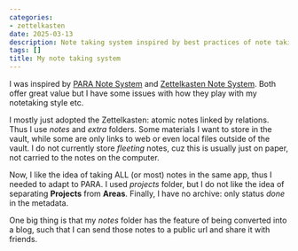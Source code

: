 ```yaml
---
categories:
- zettelkasten
date: 2025-03-13
description: Note taking system inspired by best practices of note taking
tags: []
title: My note taking system
---
```


I was inspired by [PARA Note System](PARA%20Note%20System.md) and [Zettelkasten Note System](Zettelkasten%20Note%20System.md).
Both offer great value but I have some issues with how they play with my notetaking style etc.

I mostly just adopted the Zettelkasten: atomic notes linked by relations. Thus I use *notes* and *extra* folders.
Some materials I want to store in the vault, while some are only links to web or even local files outside of the vault.
I do not currently store *fleeting* notes, cuz this is usually just on paper, not carried to the notes on the computer.

Now, I like the idea of taking ALL (or most) notes in the same app, thus I needed to adapt to PARA. 
I used *projects* folder, but I do not like the idea of separating **Projects** from **Areas**.
Finally, I have no archive: only status *done* in the metadata.

One big thing is that my *notes* folder has the feature of being converted into a blog, such that 
I can send those notes to a public url and share it with friends.